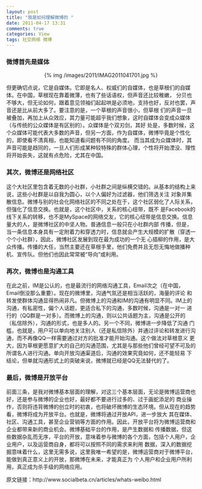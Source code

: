 ```yaml
---
layout: post
title: "我是如何理解微博的 "
date: 2011-04-17 13:31
comments: true
categories: View
tags: 社交网络 微博
---
```

<h3>微博首先是媒体</h3>
<center>{% img /images/2011/IMAG2011041701.jpg %}</center>
<p>但更确切点说，它是自媒体。它即是名人、权威们的自媒体，也是草根们的自媒体。在中国，草根现在靠着微薄，也有了些话语权，但声音还比较稚嫩，
分贝也不够大，但无论如何，跟着意见领袖们起起哄是必须地，支持也好，反对也罢，声音还是比从前大多了。要注意的是，一个草根的声音很小，但草根
们的声音一旦被叠加，再加上从众效应，其力量可能超乎我们想象，这时自媒体会变成众媒体（与传统的公众媒体是有区别的）。众媒体是个双刃剑，其好
处是，多数时候，这个众媒体可能代表大多数的声音，但另一方面，作为自媒体，微博毕竟是个性化的，即使看不清真相，也能知道看问题有不同的角度。
而当其成为众媒体时，其声音可能是趋同的，一旦人们形成某种较特殊的群体心理，个性将开始湮没、理性将开始丧失，这就有点危险，尤其在中国。</p>

<!--more-->

<h3>其次，微博还是网络社区</h3>
<p>这个大社区里包含着无数的小社群，小社群之间是纵横交错的。从基本的结构上来说，这些小社群是以自我为圆心，以个人偏好为过滤器，他们筛选关注
对象并集散信息。微博与别的社会化网络社区的不同之处在于，这个社区弱化了人际关系，但强化了信息交换。也就是，这个社区中，关系的核心纽带，既不
是Facebook的线下关系的转移，也不是MySpace的网络交友，它的核心纽带是信息交换。信息量大的人，是微博社区的中坚人物。普通信息一般只在小社群内部
传播，但是，当一条信息本身具有一定附着力和穿透力时，信息就会产生大规模的扩散（穿透一个个小社群），因此，微博社区发展到现在最为成功的一个无
心插柳的作用，是大众传播。传播的大任，当然主要还在草根手里，他们免费并且无怨无悔地做播种机、宣传队。但他们也因此常常被“导向”或利用。</p>

<h3>再次，微博也是沟通工具</h3>
<p>在此之前，IM是公认的，也是最流行的网络沟通工具，Email次之（在中国，Email倒没那么重要）。现在的微博里，沟通气氛还是相当活跃的，海量的评论
和转发使群体沟通显得热闹非凡。但微博上的沟通和IM的沟通有明显不同。IM上的沟通，有私密性，偏个人话题，更适合私下的沟通，多数时候，沟通是一对一
进行的（QQ群是一对多）。而微博上的沟通，则以公共话题为主，沟通是公开的（私信除外），沟通的形式，也是多人的。另一个不同，微博进一步降低了沟通
门槛，也就是，用户可以单向地关注别人（还是私信除外）并通过评论和转发进行沟通，而不再像QQ一样需要通过对方的批准才能开始沟通。这个做法对草根意义
更大，因为草根更愿意扩大的自己的沟通范围，尤其是与那些他们曾经可望不可及的所谓名人进行沟通。单向开放沟通渠道后，沟通的效果究竟如何，还不能轻易
下结论，但单就沟通形式上的突破来说，微博就已经是QQ无法替代的了。</p>

<h3>最后，微博是开放平台</h3>
<p>前面三条，是我对微博基本层面的理解，对这三个基本层面，无论是微博运营商也好，还是参与微博的企业也好，最好都不要进行过多的、过于画蛇添足的
商业操作，否则将违背微博的创立时的初衷，也将破坏微博的生态环境。但从现在的趋势看，微博将成为开放平台。也就是，微博将通过开放API，进一步放大
其在媒体、社区、沟通工具，甚至企业营销等方面的作用。因此，开放平台将为微博运营商和企业都带来新的商业机会。微博基础平台的作用，是产生数据和
传播数据，但这些数据杂乱而无序，平台的开放，意味着参与微博的各个方面，包括个人用户，企业用户，以及运营商自身，都将可以按照不同的需求来利用
数据，深入的数据挖掘意味着什么，这里无需多说，这里我唯一希望的是，微博运营商对于微博平台，能做到真正意义上的开放，那微博在未来，才能真正为
个人用户和企业用户所利用，真正成为杀手级的网络应用。</p>

<p>原文链接：http://www.socialbeta.cn/articles/whats-weibo.html</p>
